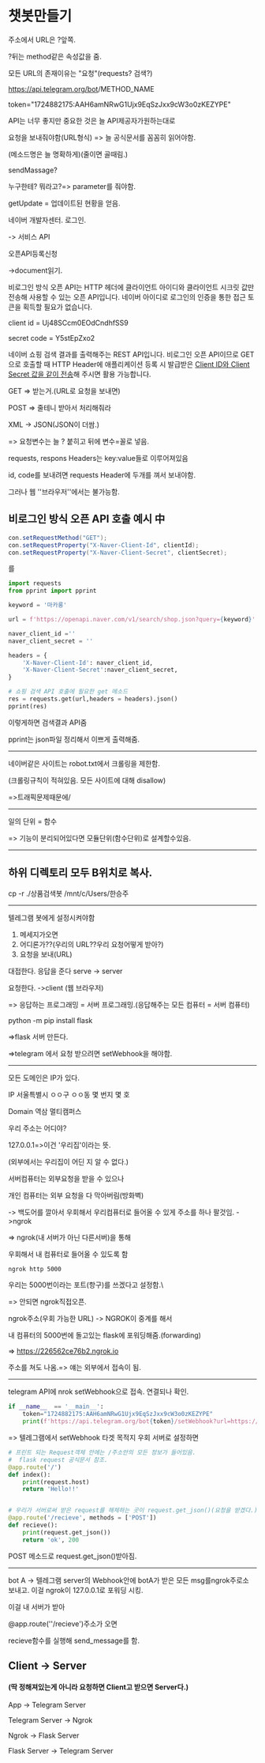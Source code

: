 # 챗봇만들기

주소에서 URL은 ?앞쪽. 

?뒤는 method같은 속성값을 줌.

모든 URL의 존재이유는 "요청"(requests? 검색?)

https://api.telegram.org/bot<token>/METHOD_NAME

token="1724882175:AAH6amNRwG1Ujx9EqSzJxx9cW3o0zKEZYPE"

API는 너무 좋지만 중요한 것은 늘 API제공자가원하는대로

요청을 보내줘야함(URL형식) => 늘 공식문서를 꼼꼼히 읽어야함.

(메소드명은 늘 명확하게)(줄이면 골때림.)

sendMassage?

누구한테? 뭐라고?=> parameter를 줘야함.



getUpdate = 업데이트된 현황을 얻음.



네이버 개발자센터. 로그인.

-> 서비스 API

오픈API등록신청

->document읽기.

비로그인 방식 오픈 API는 HTTP 헤더에 클라이언트 아이디와 클라이언트 시크릿 값만 전송해 사용할 수 있는 오픈 API입니다. 네이버 아이디로 로그인의 인증을 통한 접근 토큰을 획득할 필요가 없습니다.

client id = Uj48SCcm0EOdCndhfSS9

secret code = Y5stEpZxo2



네이버 쇼핑 검색 결과를 출력해주는 REST API입니다. 비로그인 오픈 API이므로 GET으로 호출할 때 HTTP Header에 애플리케이션 등록 시 발급받은 [Client ID와 Client Secret 값을 같이 전송](https://developers.naver.com/docs/common/apicall)해 주시면 활용 가능합니다.



GET  => 받는거.(URL로 요청을 보내면)

POST  =>   줄테니 받아서 처리해줘라

XML -> JSON(JSON이 더쌈.)



=> 요청변수는 늘 ? 붙히고 뒤에 변수=꼴로 넣음.

requests, respons Headers는 key:value들로 이루어져있음

id, code를 보내려면 requests Header에 두개를 껴서 보내야함.

그러나 웹 ''브라우저''에서는 불가능함.



## 비로그인 방식 오픈 API 호출 예시 中



```java
con.setRequestMethod("GET");
con.setRequestProperty("X-Naver-Client-Id", clientId);
con.setRequestProperty("X-Naver-Client-Secret", clientSecret);
```

를

```python
import requests
from pprint import pprint

keyword = '마카롱'

url = f'https://openapi.naver.com/v1/search/shop.json?query={keyword}'

naver_client_id =''
naver_client_secret = ''

headers = {
    'X-Naver-Client-Id': naver_client_id,
    'X-Naver-Client-Secret':naver_client_secret,
}

# 쇼핑 검색 API 호출에 필요한 get 메소드 
res = requests.get(url,headers = headers).json()
pprint(res)
```

이렇게하면 검색결과 API줌

pprint는 json파일 정리해서 이쁘게 출력해줌.

---

네이버같은 사이트는 robot.txt에서 크롤링을 제한함.

(크롤링규칙이 적혀있음. 모든 사이트에 대해 disallow)

=>트래픽문제때문에/

---

일의 단위 = 함수

=> 기능이 분리되어있다면 모듈단위(함수단위)로 설계할수있음.

---

## 하위 디렉토리 모두 B위치로 복사.

cp -r ./상품검색봇 /mnt/c/Users/한승주



---

텔레그램 봇에게 설정시켜야함

1. 메세지가오면
2. 어디론가??(우리의 URL??우리 요청어떻게 받아?)
3. 요청을 보내(URL)



대접한다. 응답을 준다 serve -> server

요청한다. ->client (웹 브라우저)

=> 응답하는 프로그래밍 = 서버 프로그래밍.(응답해주는 모든 컴퓨터 = 서버 컴퓨터)



python -m pip install flask



=>flask 서버 만든다.



=>telegram 에서 요청 받으려면 setWebhook을 해야함.

---

모든 도메인은 IP가 있다.



IP 서울특별시 ㅇㅇ구 ㅇㅇ동 몇 번지 몇 호

Domain 역삼 멀티캠퍼스



우리 주소는 어디야?

127.0.0.1=>이건 '우리집'이라는 뜻.

(외부에서는 우리집이 어딘 지 알 수 없다.)



서버컴퓨터는 외부요청을 받을 수 있으나

개인 컴퓨터는 외부 요청을 다 막아버림(방화벽)

-> 백도어를 깔아서 우회해서 우리컴퓨터로 들어올 수 있게 주소를 하나 팔것임. ->ngrok



=> ngrok(내 서버가 아닌 다른서버)을 통해 

우회해서 내 컴퓨터로 들어올 수 있도록 함

```bash
ngrok http 5000
```

우리는 5000번이라는 포트(항구)를 쓰겠다고 설정함.\

=> 안되면 ngrok직접오픈.

ngrok주소(우회 가능한 URL) -> NGROK이 중계를 해서

내 컴퓨터의 5000번에 돌고있는 flask에 포워딩해줌.(forwarding)

 => https://226562ce76b2.ngrok.io 

주소를 쳐도 나옴.=> 얘는 외부에서 접속이 됨.

---

telegram API에 nrok setWebhook으로 접속. 연결되나 확인.

```python
if __name__  == '__main__':
    token="1724882175:AAH6amNRwG1Ujx9EqSzJxx9cW3o0zKEZYPE"
    print(f'https://api.telegram.org/bot{token}/setWebhook?url=https://226562ce76b2.ngrok.io/recieve')
```

=> 텔레그램에서 setWebhook 타겟 목적지 우회 서버로 설정하면



```python
# 프린트 되는 Request객체 안에는 /주소안의 모든 정보가 들어있음.
#  flask request 공식문서 참조.
@app.route('/')
def index():
    print(request.host)
    return 'Hello!!'


# 우리가 서버로써 받은 request를 해체하는 곳이 request.get_json()(요청을 받겠다.)
@app.route('/recieve', methods = ['POST'])
def recieve():
    print(request.get_json())
    return 'ok', 200
```

POST 메소드로 request.get_json()받아짐.

---

bot A -> 텔레그램 server의 Webhook안에 botA가 받은 모든 msg를ngrok주로소 보내고. 이걸 ngrok이 127.0.0.1로 포워딩 시킹.

이걸 내 서버가 받아

@app.route(''/recieve')주소가 오면

recieve함수를 실행해 send_message를 함.



## Client -> Server

#### (딱 정해져있는게 아니라 요청하면 Client고 받으면 Server다.)

App -> Telegram Server

Telegram Server -> Ngrok

Ngrok -> Flask Server

Flask Server -> Telegram Server

